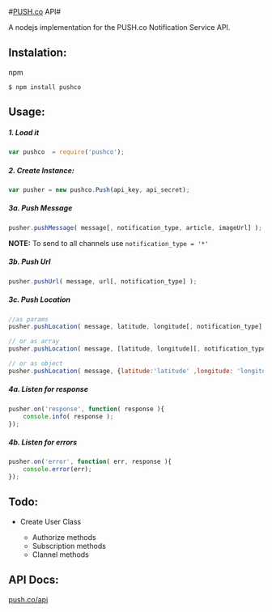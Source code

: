 #[PUSH.co](http://push.co/) API#

A nodejs implementation for the PUSH.co Notification Service API.

## Instalation: ##
npm
```
$ npm install pushco
```
## Usage: ##

##### 1. Load it #####
```javascript
var pushco	= require('pushco');
```

##### 2. Create Instance: #####
```javascript
var pusher = new pushco.Push(api_key, api_secret);
```

##### 3a. Push Message #####
```javascript
pusher.pushMessage( message[, notification_type, article, imageUrl] );
```
__NOTE:__ To send to all channels use `notification_type = '*'`


##### 3b. Push Url #####
```javascript
pusher.pushUrl( message, url[, notification_type] );
```

##### 3c. Push Location #####
```javascript
//as params
pusher.pushLocation( message, latitude, longitude[, notification_type] );

// or as array
pusher.pushLocation( message, [latitude, longitude][, notification_type] );

// or as object
pusher.pushLocation( message, {latitude:'latitude' ,longitude: 'longitude'}[, notification_type] );
```

##### 4a. Listen for response #####
```javascript
pusher.on('response', function( response ){
	console.info( response );
});
```

##### 4b. Listen for errors #####
```javascript
pusher.on('error', function( err, response ){
	console.error(err);
});
```
## Todo: ##

* Create User Class

	* Authorize methods
	* Subscription methods
	* Clannel methods

## API Docs: ##
[push.co/api](http://push.co/api)